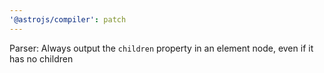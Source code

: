 ```yaml
---
'@astrojs/compiler': patch
---
```


Parser: Always output the `children` property in an element node, even if it has no children
